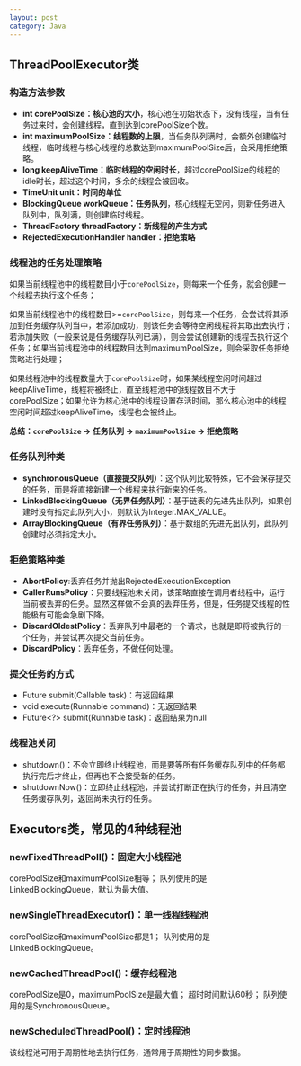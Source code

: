 ```yaml
---
layout: post
category: Java
---
```



## ThreadPoolExecutor类

### 构造方法参数

- **int corePoolSize：核心池的大小**，核心池在初始状态下，没有线程，当有任务过来时，会创建线程，直到达到corePoolSize个数。
- **int maximumPoolSize：线程数的上限**，当任务队列满时，会额外创建临时线程，临时线程与核心线程的总数达到maximumPoolSize后，会采用拒绝策略。
- **long keepAliveTime：临时线程的空闲时长**，超过corePoolSize的线程的idle时长，超过这个时间，多余的线程会被回收。
- **TimeUnit unit：时间的单位**
- **BlockingQueue<Runnable> workQueue：任务队列**，核心线程无空闲，则新任务进入队列中，队列满，则创建临时线程。
- **ThreadFactory threadFactory：新线程的产生方式**
- **RejectedExecutionHandler handler：拒绝策略**

### 线程池的任务处理策略

如果当前线程池中的线程数目小于`corePoolSize`，则每来一个任务，就会创建一个线程去执行这个任务；

如果当前线程池中的线程数目>=`corePoolSize`，则每来一个任务，会尝试将其添加到任务缓存队列当中，若添加成功，则该任务会等待空闲线程将其取出去执行；若添加失败（一般来说是任务缓存队列已满），则会尝试创建新的线程去执行这个任务；如果当前线程池中的线程数目达到maximumPoolSize，则会采取任务拒绝策略进行处理；

如果线程池中的线程数量大于`corePoolSize`时，如果某线程空闲时间超过keepAliveTime，线程将被终止，直至线程池中的线程数目不大于corePoolSize；如果允许为核心池中的线程设置存活时间，那么核心池中的线程空闲时间超过keepAliveTime，线程也会被终止。

**总结：`corePoolSize` -> 任务队列 -> `maximumPoolSize` -> 拒绝策略**

### 任务队列种类

- **synchronousQueue（直接提交队列）**：这个队列比较特殊，它不会保存提交的任务，而是将直接新建一个线程来执行新来的任务。
- **LinkedBlockingQueue（无界任务队列）**：基于链表的先进先出队列，如果创建时没有指定此队列大小，则默认为Integer.MAX_VALUE。
- **ArrayBlockingQueue（有界任务队列）**：基于数组的先进先出队列，此队列创建时必须指定大小。

### 拒绝策略种类

- **AbortPolicy**:丢弃任务并抛出RejectedExecutionException
- **CallerRunsPolicy**：只要线程池未关闭，该策略直接在调用者线程中，运行当前被丢弃的任务。显然这样做不会真的丢弃任务，但是，任务提交线程的性能极有可能会急剧下降。
- **DiscardOldestPolicy**：丢弃队列中最老的一个请求，也就是即将被执行的一个任务，并尝试再次提交当前任务。
- **DiscardPolicy**：丢弃任务，不做任何处理。

### 提交任务的方式

- Future<T> submit(Callable<T> task)：有返回结果
- void execute(Runnable command)：无返回结果
- Future<?> submit(Runnable task)：返回结果为null

### 线程池关闭

- shutdown()：不会立即终止线程池，而是要等所有任务缓存队列中的任务都执行完后才终止，但再也不会接受新的任务。
- shutdownNow()：立即终止线程池，并尝试打断正在执行的任务，并且清空任务缓存队列，返回尚未执行的任务。

## Executors类，常见的4种线程池

### newFixedThreadPoll()：固定大小线程池

corePoolSize和maximumPoolSize相等；
队列使用的是LinkedBlockingQueue，默认为最大值。

### newSingleThreadExecutor()：单一线程线程池

corePoolSize和maximumPoolSize都是1；
队列使用的是LinkedBlockingQueue。

### newCachedThreadPool()：缓存线程池

corePoolSize是0，maximumPoolSize是最大值；
超时时间默认60秒；
队列使用的是SynchronousQueue。

### newScheduledThreadPool()：定时线程池

该线程池可用于周期性地去执行任务，通常用于周期性的同步数据。